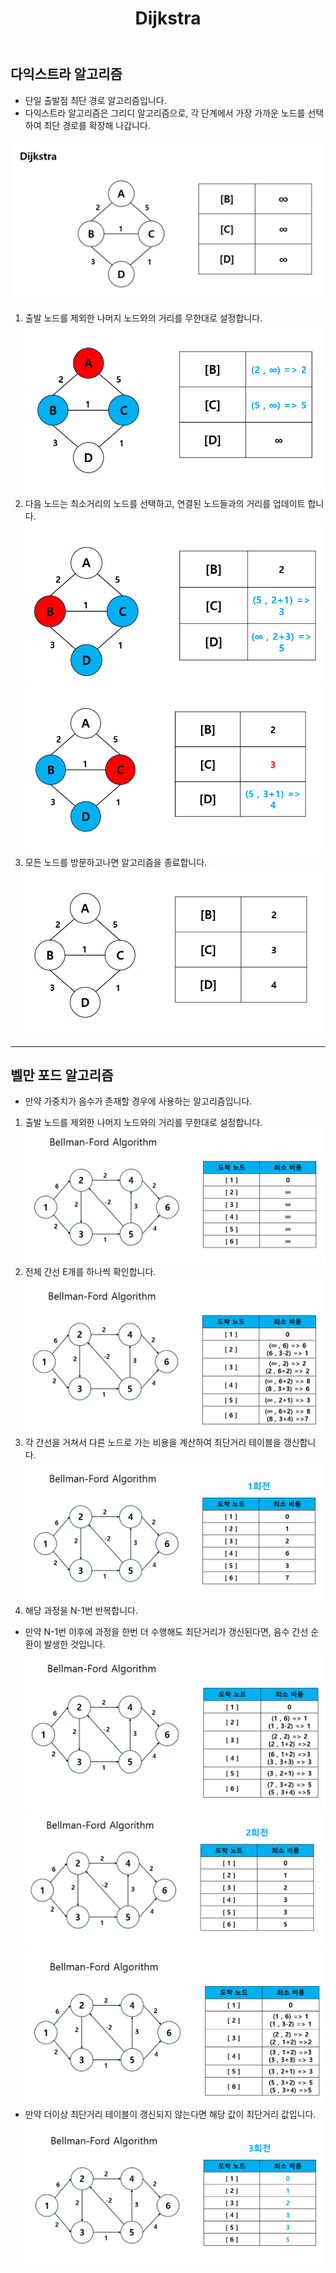 ﻿---
layout: simple
title: "Dijkstra"
---

## 다익스트라 알고리즘
- 단일 출발점 최단 경로 알고리즘입니다.
- 다익스트라 알고리즘은 그리디 알고리즘으로, 각 단계에서 가장 가까운 노드를 선택하여 최단 경로를 확장해 나갑니다.

![](dijkstra1.png)
1. 출발 노드를 제외한 나머지 노드와의 거리를 무한대로 설정합니다.
![](dijkstra2.png)
2. 다음 노드는 최소거리의 노드를 선택하고, 연결된 노드들과의 거리를 업데이트 합니다.
![](dijkstra3.png)
![](dijkstra4.png)
3. 모든 노드를 방문하고나면 알고리즘을 종료합니다.
![](dijkstra5.png)

---

## 벨만 포드 알고리즘
- 만약 가중치가 음수가 존재할 경우에 사용하는 알고리즘입니다.
1. 출발 노드를 제외한 나머지 노드와의 거리를 무한대로 설정합니다.
![](bell1.png)
2. 전체 간선 E개를 하나씩 확인합니다.
![](bell2.png)
3. 각 간선을 거쳐서 다른 노드로 가는 비용을 계산하여 최단거리 테이블을 갱신합니다.
![](bell3.png)
4. 해당 과정을 N-1번 반복합니다.
 - 만약 N-1번 이후에 과정을 한번 더 수행해도 최단거리가 갱신된다면, 음수 간선 순환이 발생한 것입니다.
 ![](bell4.png)
 ![](bell5.png)
 ![](bell6.png)
 - 만약 더이상 최단거리 테이블이 갱신되지 않는다면 해당 값이 최단거리 값입니다.
 ![](bell7.png)

